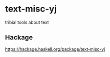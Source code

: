 # text-misc-yj

tribial tools about text

## Hackage

https://hackage.haskell.org/package/text-misc-yj
